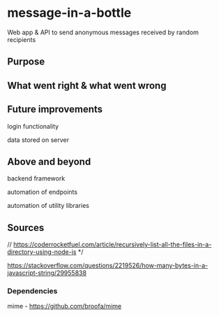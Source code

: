 # message-in-a-bottle
Web app &amp; API to send anonymous messages received by random recipients

## Purpose

## What went right &amp; what went wrong

## Future improvements

login functionality

data stored on server

## Above and beyond

backend framework

automation of endpoints

automation of utility libraries

## Sources

// https://coderrocketfuel.com/article/recursively-list-all-the-files-in-a-directory-using-node-js */

https://stackoverflow.com/questions/2219526/how-many-bytes-in-a-javascript-string/29955838

### Dependencies

mime - https://github.com/broofa/mime

